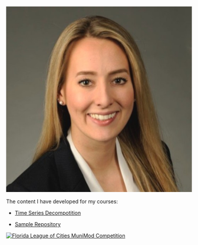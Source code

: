 ---
---

![My Picture](/pics/HAZHeadshot.jfif/)

The content I have developed for my courses:

- [Time Series Decompotition](/TimeSeries/index.md)

- [Sample Repository](https://github.com/hallieberrry/Reproducible-Research_Course-Project-1)

[![Florida League of Cities MuniMod Competition](https://img.youtube.com/vi/ucz2xoWNdlk/0.jpg)](https://www.youtube.com/watch?v=ucz2xoWNdlk)
